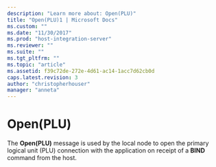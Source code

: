 ```yaml
---
description: "Learn more about: Open(PLU)"
title: "Open(PLU)1 | Microsoft Docs"
ms.custom: ""
ms.date: "11/30/2017"
ms.prod: "host-integration-server"
ms.reviewer: ""
ms.suite: ""
ms.tgt_pltfrm: ""
ms.topic: "article"
ms.assetid: f39c72de-272e-4d61-ac14-1acc7d62cb0d
caps.latest.revision: 3
author: "christopherhouser"
manager: "anneta"
---
```

# Open(PLU)
The **Open(PLU)** message is used by the local node to open the primary logical unit (PLU) connection with the application on receipt of a **BIND** command from the host.
